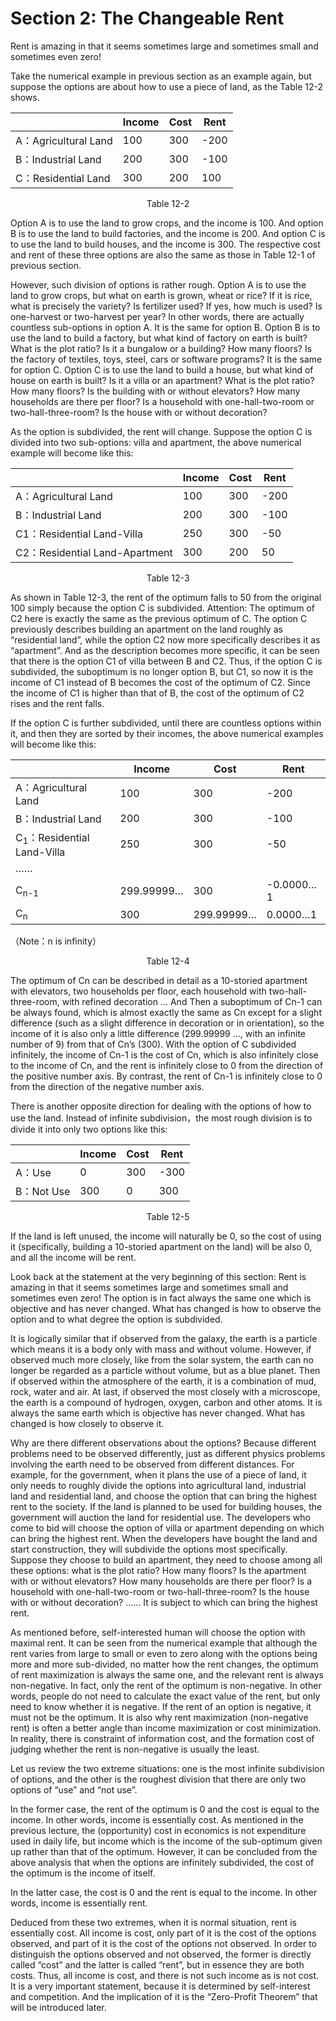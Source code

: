 # Section 2: The Changeable Rent

Rent is amazing in that it seems sometimes large and sometimes small and sometimes even zero! 

Take the numerical example in previous section as an example again, but suppose the options are about how to use a piece of land, as the Table 12-2 shows.

||Income|Cost|Rent|
|----|----|----|----|
|A：Agricultural Land|100|300|-200|
|B：Industrial Land|200|300|-100|
|C：Residential Land|300|200|100|

<div align="center">
Table 12-2
</div>

Option A is to use the land to grow crops, and the income is 100. And option B is to use the land to build factories, and the income is 200. And option C is to use the land to build houses, and the income is 300. The respective cost and rent of these three options are also the same as those in Table 12-1 of previous section.

However, such division of options is rather rough. Option A is to use the land to grow crops, but what on earth is grown, wheat or rice? If it is rice, what is precisely the variety? Is fertilizer used? If yes, how much is used? Is one-harvest or two-harvest per year? In other words, there are actually countless sub-options in option A. It is the same for option B. Option B is to use the land to build a factory, but what kind of factory on earth is built? What is the plot ratio? Is it a bungalow or a building? How many floors? Is the factory of textiles, toys, steel, cars or software programs? It is the same for option C. Option C is to use the land to build a house, but what kind of house on earth is built? Is it a villa or an apartment? What is the plot ratio? How many floors? Is the building with or without elevators? How many households are there per floor? Is a household with one-hall-two-room or two-hall-three-room? Is the house with or without decoration?

As the option is subdivided, the rent will change. Suppose the option C is divided into two sub-options: villa and apartment, the above numerical example will become like this:

||Income|Cost|Rent|
|----|----|----|----|
|A：Agricultural Land|100|300|-200|
|B：Industrial Land|200|300|-100|
|C1：Residential Land-Villa|250|300|-50|
|C2：Residential Land-Apartment|300|200|50|

<div align="center">
Table 12-3
</div>

As shown in Table 12-3, the rent of the optimum falls to 50 from the original 100 simply because the option C is subdivided. Attention: The optimum of C2 here is exactly the same as the previous optimum of C. The option C previously describes building an apartment on the land roughly as “residential land”, while the option C2 now more specifically describes it as “apartment”. And as the description becomes more specific, it can be seen that there is the option C1 of villa between B and C2. Thus, if the option C is subdivided, the suboptimum is no longer option B, but C1, so now it is the income of C1 instead of B becomes the cost of the optimum of C2. Since the income of C1 is higher than that of B, the cost of the optimum of C2 rises and the rent falls.

If the option C is further subdivided, until there are countless options within it, and then they are sorted by their incomes, the above numerical examples will become like this:

||Income|Cost|Rent|
|----|----|----|----|
|A：Agricultural Land|100|300|-200|
|B：Industrial Land|200|300|-100|
|C<sub>1</sub>：Residential Land-Villa|250|300|-50|
|……||||
|C<sub>n-1</sub>|299.99999…|300|-0.0000…1|
|C<sub>n</sub>|300|299.99999…|0.0000…1|

（Note：n is infinity）

<div align="center">
Table 12-4
</div>

The optimum of Cn can be described in detail as a 10-storied apartment with elevators, two households per floor, each household with two-hall-three-room, with refined decoration ... And Then a suboptimum of Cn-1 can be always found, which is almost exactly the same as Cn except for a slight difference (such as a slight difference in decoration or in orientation), so the income of it is also only a little difference (299.99999 ..., with an infinite number of 9) from that of Cn’s (300). With the option of C subdivided infinitely, the income of Cn-1 is the cost of Cn, which is also infinitely close to the income of Cn, and the rent is infinitely close to 0 from the direction of the positive number axis. By contrast, the rent of Cn-1 is infinitely close to 0 from the direction of the negative number axis.

There is another opposite direction for dealing with the options of how to use the land. Instead of infinite subdivision，the most rough division is to divide it into only two options like this:

||Income|Cost|Rent|
|----|----|----|----|
|A：Use|0|300|-300|
|B：Not Use|300|0|300|

<div align="center">
Table 12-5
</div>

If the land is left unused, the income will naturally be 0, so the cost of using it (specifically, building a 10-storied apartment on the land) will be also 0, and all the income will be rent.

Look back at the statement at the very beginning of this section: Rent is amazing in that it seems sometimes large and sometimes small and sometimes even zero! The option is in fact always the same one which is objective and has never changed. What has changed is how to observe the option and to what degree the option is subdivided.

It is logically similar that if observed from the galaxy, the earth is a particle which means it is a body only with mass and without volume. However, if observed much more closely, like from the solar system, the earth can no longer be regarded as a particle without volume, but as a blue planet. Then if observed within the atmosphere of the earth, it is a combination of mud, rock, water and air. At last, if observed the most closely with a microscope, the earth is a compound of hydrogen, oxygen, carbon and other atoms. It is always the same earth which is objective has never changed. What has changed is how closely to observe it.

Why are there different observations about the options? Because different problems need to be observed differently, just as different physics problems involving the earth need to be observed from different distances. For example, for the government, when it plans the use of a piece of land, it only needs to roughly divide the options into agricultural land, industrial land and residential land, and choose the option that can bring the highest rent to the society. If the land is planned to be used for building houses, the government will auction the land for residential use. The developers who come to bid will choose the option of villa or apartment depending on which can bring the highest rent. When the developers have bought the land and start construction, they will subdivide the options most specifically. Suppose they choose to build an apartment, they need to choose among all these options: what is the plot ratio? How many floors? Is the apartment with or without elevators? How many households are there per floor? Is a household with one-hall-two-room or two-hall-three-room? Is the house with or without decoration? ...... It is subject to which can bring the highest rent.

As mentioned before, self-interested human will choose the option with maximal rent. It can be seen from the numerical example that although the rent varies from large to small or even to zero along with the options being more and more sub-divided, no matter how the rent changes, the optimum of rent maximization is always the same one, and the relevant rent is always non-negative. In fact, only the rent of the optimum is non-negative. In other words, people do not need to calculate the exact value of the rent, but only need to know whether it is negative. If the rent of an option is negative, it must not be the optimum. It is also why rent maximization (non-negative rent) is often a better angle than income maximization or cost minimization. In reality, there is constraint of information cost, and the formation cost of judging whether the rent is non-negative is usually the least.

Let us review the two extreme situations: one is the most infinite subdivision of options, and the other is the roughest division that there are only two options of “use” and “not use”.

In the former case, the rent of the optimum is 0 and the cost is equal to the income. In other words, income is essentially cost. As mentioned in the previous lecture, the (opportunity) cost in economics is not expenditure used in daily life, but income which is the income of the sub-optimum given up rather than that of the optimum. However, it can be concluded from the above analysis that when the options are infinitely subdivided, the cost of the optimum is the income of itself.

In the latter case, the cost is 0 and the rent is equal to the income. In other words, income is essentially rent.

Deduced from these two extremes, when it is normal situation, rent is essentially cost. All income is cost, only part of it is the cost of the options observed, and part of it is the cost of the options not observed. In order to distinguish the options observed and not observed, the former is directly called “cost” and the latter is called “rent”, but in essence they are both costs. Thus, all income is cost, and there is not such income as is not cost. It is a very important statement, because it is determined by self-interest and competition. And the implication of it is the “Zero-Profit Theorem” that will be introduced later.
